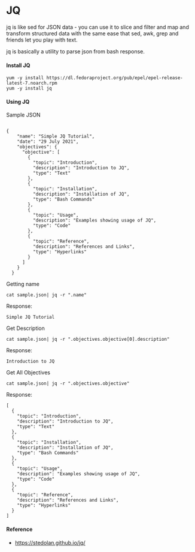 # JQ 
jq is like sed for JSON data - you can use it to slice and filter and map and transform structured data with the same ease that sed, awk, grep and friends let you play with text.

jq is basically a utility to parse json from bash response.

#### Install JQ 
```
yum -y install https://dl.fedoraproject.org/pub/epel/epel-release-latest-7.noarch.rpm
yum -y install jq
````

#### Using JQ

Sample JSON

```

{
    "name": "Simple JQ Tutorial",
    "date": "29 July 2021",
    "objectives": {
      "objective": [
        {
          "topic": "Introduction",
          "description": "Introduction to JQ",
          "type": "Text"
        },
        {
          "topic": "Installation",
          "description": "Installation of JQ",
          "type": "Bash Commands"
        },
        {
          "topic": "Usage",
          "description": "Examples showing usage of JQ",
          "type": "Code"
        },
        {
          "topic": "Reference",
          "description": "References and Links",
          "type": "Hyperlinks"
        }
      ]
    }
  }

```

Getting name 
```
cat sample.json| jq -r ".name"
```

Response:
```
Simple JQ Tutorial
```

Get Description
```
cat sample.json| jq -r ".objectives.objective[0].description"
```
Response:
```
Introduction to JQ
```


Get All Objectives
```
cat sample.json| jq -r ".objectives.objective"
```
Response:
```
[
  {
    "topic": "Introduction",
    "description": "Introduction to JQ",
    "type": "Text"
  },
  {
    "topic": "Installation",
    "description": "Installation of JQ",
    "type": "Bash Commands"
  },
  {
    "topic": "Usage",
    "description": "Examples showing usage of JQ",
    "type": "Code"
  },
  {
    "topic": "Reference",
    "description": "References and Links",
    "type": "Hyperlinks"
  }
]

```



#### Reference
* https://stedolan.github.io/jq/
















